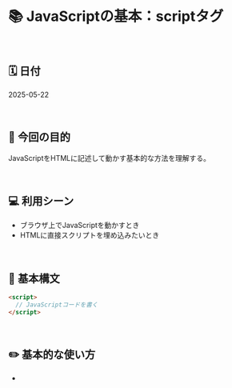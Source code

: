 
# 📚 JavaScriptの基本：scriptタグ

<br>

## 🗓️ 日付
2025-05-22

<br>

## 🎯 今回の目的
JavaScriptをHTMLに記述して動かす基本的な方法を理解する。

<br>

## 💻 利用シーン
- ブラウザ上でJavaScriptを動かすとき
- HTMLに直接スクリプトを埋め込みたいとき

<br>

## 🔣 基本構文
```html
<script>
  // JavaScriptコードを書く
</script>
```

<br>

## ✏️ 基本的な使い方
-  <script>タグは基本的に<body>の終わりに置くのが望ましい（HTMLの読み込み後に動作させるため）。
- JavaScriptの関数を作り、HTMLのイベント（ボタンのクリックなど）に紐づける。

<br>

## 📂 使用ファイル
- `index.html`：HTMLの基本構造とscriptの使い方・実用例

  <br>
  
## 💡 実用例の一部
```html
<body>

  <!-- ボタンをクリックすると changeText 関数が実行される -->
  <button onclick="changeText()">クリック</button>

  <!-- テキストを変更する対象の要素 -->
  <p id="text">元の文字</p>

  <script>
    // changeText 関数は、ボタンがクリックされたときに呼び出される
    function changeText() {
      // デバッグ用：アラートを表示して関数が呼ばれたことを確認
      alert("ボタンが押されました！");

      // id="text" の要素のテキストを変更する
      document.getElementById("text").textContent = "変更後の文字";
    }
  </script>

</body>
```

### 📝 解説ポイント

- `onclick` 属性でイベント実行
- `alert()` は処理を一時停止して状態を確認できる
- `document.getElementById("text")` で、HTMLの特定の要素にアクセス
- `textContent` でテキストを書き換える

<br>

## 🔗 類似メソッド・関連情報
- `console.log()`：開発者ツールで値を表示
- addEventListener()：イベント登録の標準的な書き方

<br>

## 📝 振り返り・ポイントまとめ
- 初心者はまず <script> タグを理解し、簡単な動作を試すことが大切。
- alert() は処理を止めるデバッグに便利。
